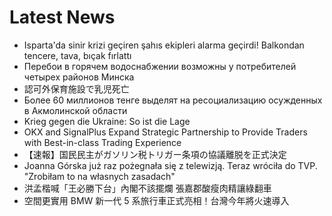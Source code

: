 # Latest News
-  Isparta'da sinir krizi geçiren şahıs ekipleri alarma geçirdi! Balkondan tencere, tava, bıçak fırlattı
-  Перебои в горячем водоснабжении возможны у потребителей четырех районов Минска
-  認可外保育施設で乳児死亡
-  Более 60 миллионов тенге выделят на ресоциализацию осужденных в Акмолинской области
-  Krieg gegen die Ukraine: So ist die Lage
-  OKX and SignalPlus Expand Strategic Partnership to Provide Traders with Best-in-class Trading Experience
-  【速報】国民民主がガソリン税トリガー条項の協議離脱を正式決定
-  Joanna Górska już raz pożegnała się z telewizją. Teraz wróciła do TVP. "Zrobiłam to na własnych zasadach"
-  洪孟楷喊「王必勝下台」內閣不該擺爛 張嘉郡酸瘦肉精讓綠翻車
-  空間更實用 BMW 新一代 5 系旅行車正式亮相！台灣今年將火速導入
